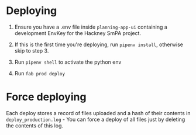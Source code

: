# Deploying

1) Ensure you have a .env file inside `planning-app-ui` containing a development EnvKey for the Hackney SmPA project.

2) If this is the first time you're deploying, run `pipenv install`, otherwise skip to step 3.

3) Run `pipenv shell` to activate the python env

4) Run `fab prod deploy`


# Force deploying

Each deploy stores a record of files uploaded and a hash of their contents in `deploy_production.log` - You can force a deploy of all files just by deleting the contents of this log.
